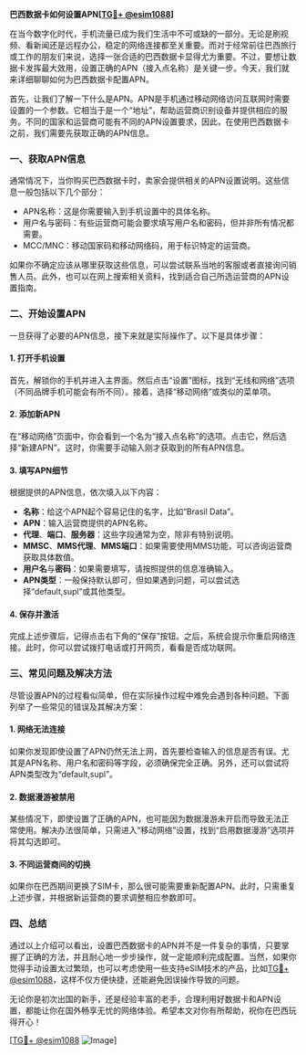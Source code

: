 **巴西数据卡如何设置APN[[TG💪+ @esim1088](https://t.me/s/esim1088)]**

在当今数字化时代，手机流量已成为我们生活中不可或缺的一部分。无论是刷视频、看新闻还是远程办公，稳定的网络连接都至关重要。而对于经常前往巴西旅行或工作的朋友们来说，选择一张合适的巴西数据卡显得尤为重要。不过，要想让数据卡发挥最大效用，设置正确的APN（接入点名称）是关键一步。今天，我们就来详细聊聊如何为巴西数据卡配置APN。

首先，让我们了解一下什么是APN。APN是手机通过移动网络访问互联网时需要设置的一个参数。它相当于是一个“地址”，帮助运营商识别设备并提供相应的服务。不同的国家和运营商可能有不同的APN设置要求，因此，在使用巴西数据卡之前，我们需要先获取正确的APN信息。

### **一、获取APN信息**
通常情况下，当你购买巴西数据卡时，卖家会提供相关的APN设置说明。这些信息一般包括以下几个部分：
- APN名称：这是你需要输入到手机设置中的具体名称。
- 用户名与密码：有些运营商可能会要求填写用户名和密码，但并非所有情况都需要。
- MCC/MNC：移动国家码和移动网络码，用于标识特定的运营商。

如果你不确定应该从哪里获取这些信息，可以尝试联系当地的客服或者直接询问销售人员。此外，也可以在网上搜索相关资料，找到适合自己所选运营商的APN设置指南。

### **二、开始设置APN**
一旦获得了必要的APN信息，接下来就是实际操作了。以下是具体步骤：

#### **1. 打开手机设置**
首先，解锁你的手机并进入主界面。然后点击“设置”图标，找到“无线和网络”选项（不同品牌手机可能会有所不同）。接着，选择“移动网络”或类似的菜单项。

#### **2. 添加新APN**
在“移动网络”页面中，你会看到一个名为“接入点名称”的选项。点击它，然后选择“新建APN”。这时，你需要手动输入刚才获取到的所有APN信息。

#### **3. 填写APN细节**
根据提供的APN信息，依次填入以下内容：
- **名称**：给这个APN起个容易记住的名字，比如“Brasil Data”。
- **APN**：输入运营商提供的APN名称。
- **代理**、**端口**、**服务器**：这些字段通常为空，除非有特别说明。
- **MMSC**、**MMS代理**、**MMS端口**：如果需要使用MMS功能，可以咨询运营商获取具体数值。
- **用户名**与**密码**：如果需要填写，请按照提供的信息准确输入。
- **APN类型**：一般保持默认即可，但如果遇到问题，可以尝试选择“default,supl”或其他类型。

#### **4. 保存并激活**
完成上述步骤后，记得点击右下角的“保存”按钮。之后，系统会提示你重启网络连接。此时，你可以尝试拨打电话或打开网页，看看是否成功联网。

### **三、常见问题及解决方法**
尽管设置APN的过程看似简单，但在实际操作过程中难免会遇到各种问题。下面列举了一些常见的错误及其解决方案：

#### **1. 网络无法连接**
如果你发现即使设置了APN仍然无法上网，首先要检查输入的信息是否有误。尤其是APN名称、用户名和密码等字段，必须确保完全正确。另外，还可以尝试将APN类型改为“default,supl”。

#### **2. 数据漫游被禁用**
某些情况下，即使设置了正确的APN，也可能因为数据漫游未开启而导致无法正常使用。解决办法很简单，只需进入“移动网络”设置，找到“启用数据漫游”选项并将其勾选即可。

#### **3. 不同运营商间的切换**
如果你在巴西期间更换了SIM卡，那么很可能需要重新配置APN。此时，只需重复上述步骤，并根据新运营商的要求调整相应参数即可。

### **四、总结**
通过以上介绍可以看出，设置巴西数据卡的APN并不是一件复杂的事情，只要掌握了正确的方法，并且耐心地一步步操作，就一定能顺利完成配置。当然，如果你觉得手动设置太过繁琐，也可以考虑使用一些支持eSIM技术的产品，比如[TG💪+ @esim1088](https://t.me/s/esim1088)，这样不仅方便快捷，还能避免因误操作导致的问题。

无论你是初次出国的新手，还是经验丰富的老手，合理利用好数据卡和APN设置，都能让你在国外畅享无忧的网络体验。希望本文对你有所帮助，祝你在巴西玩得开心！

[[TG💪+ @esim1088](https://t.me/s/esim1088) ![Image](https://i.postimg.cc/4NQfJmqS/Snipaste-2025-05-13-00-14-12.png)]